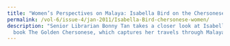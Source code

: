```yaml
---
title: "Women’s Perspectives on Malaya: Isabella Bird on the Chersonese"
permalink: /vol-6/issue-4/jan-2011/Isabella-Bird-chersonese-women/
description: "Senior Librarian Bonny Tan takes a closer look at Isabella Bird’s
  book The Golden Chersonese, which captures her travels through Malaya. "
---
```

